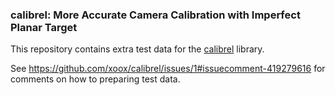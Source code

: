 ### calibrel: More Accurate Camera Calibration with Imperfect Planar Target

This repository contains extra test data for the
[calibrel](https://github.com/xoox/calibrel) library.

See https://github.com/xoox/calibrel/issues/1#issuecomment-419279616 for
comments on how to preparing test data.
